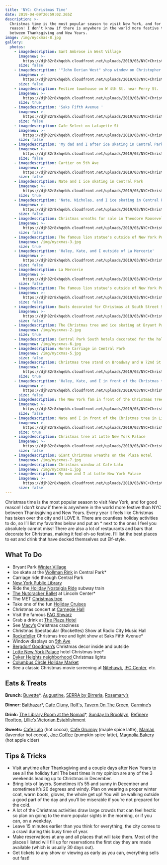 ```yaml
---
title: 'NYC: Christmas Time'
date: 2019-04-09T20:59:02.265Z
description: >-
  Christmas time is the most popular season to visit New York, and for good
  reason! I don’t know if there is anywhere in the world more festive than NYC
  between Thanksgiving and New Years. 
image: /img/nycxmas-8.jpg
gallery:
  photos:
    - imagedescription: Sant Ambrose in West Village
      imagenew: >-
        https://djh82r8xhqebh.cloudfront.net/uploads/2019/03/NYC+Christmas/NYCChristmas-1.jpg
      size: false
    - imagedescription: '"John Derian West" shop window on Christopher St'
      imagenew: >-
        https://djh82r8xhqebh.cloudfront.net/uploads/2019/03/NYC+Christmas/NYCChristmas-3.jpg
      size: false
    - imagedescription: Festive townhouse on W 4th St. near Perry St.
      imagenew: >-
        https://djh82r8xhqebh.cloudfront.net/uploads/2019/03/NYC+Christmas/NYCChristmas-2.jpg
      size: true
    - imagedescription: 'Saks Fifth Avenue '
      imagenew: >-
        https://djh82r8xhqebh.cloudfront.net/uploads/2019/03/NYC+Christmas/NYCChristmas-4.jpg
      size: false
    - imagedescription: Cafe Select on Lafayette St
      imagenew: >-
        https://djh82r8xhqebh.cloudfront.net/uploads/2019/03/NYC+Christmas/NYCChristmas-11.jpg
      size: false
    - imagedescription: 'My dad and I after ice skating in Central Park : )'
      imagenew: >-
        https://djh82r8xhqebh.cloudfront.net/uploads/2019/03/NYC+Christmas/NYCChristmas-13.jpg
      size: false
    - imagedescription: Cartier on 5th Ave
      imagenew: >-
        https://djh82r8xhqebh.cloudfront.net/uploads/2019/03/NYC+Christmas/NYCChristmas-5.jpg
      size: false
    - imagedescription: Nate and I ice skating in Central Park
      imagenew: >-
        https://djh82r8xhqebh.cloudfront.net/uploads/2019/03/NYC+Christmas/NYCChristmas-14.jpg
      size: true
    - imagedescription: 'Nate, Nicholas, and I ice skating in Central Park'
      imagenew: >-
        https://djh82r8xhqebh.cloudfront.net/uploads/2019/03/NYC+Christmas/NYCChristmas-10.jpg
      size: false
    - imagedescription: Christmas wreaths for sale in Theodore Roosevelt Park
      imagenew: >-
        https://djh82r8xhqebh.cloudfront.net/uploads/2019/03/NYC+Christmas/NYCChristmas-9.jpg
      size: false
    - imagedescription: The famous lion statue's outside of New York Public Library
      imagenew: /img/nycxmas-3.jpg
      size: true
    - imagedescription: 'Haley, Kate, and I outside of La Mercerie'
      imagenew: >-
        https://djh82r8xhqebh.cloudfront.net/uploads/2019/03/NYC+Christmas/NYCChristmas-7.jpg
      size: false
    - imagedescription: La Mercerie
      imagenew: >-
        https://djh82r8xhqebh.cloudfront.net/uploads/2019/03/NYC+Christmas/NYCChristmas-8.jpg
      size: false
    - imagedescription: The famous lion statue's outside of New York Public Library
      imagenew: >-
        https://djh82r8xhqebh.cloudfront.net/uploads/2019/03/NYC+Christmas/NYCChristmas-17.jpg
      size: false
    - imagedescription: Boats decorated for Christmas at South Street Seaport
      imagenew: >-
        https://djh82r8xhqebh.cloudfront.net/uploads/2019/03/NYC+Christmas/NYCChristmas-18.jpg
      size: false
    - imagedescription: The Christmas tree and ice skating at Bryant Park
      imagenew: /img/nycxmas-2.jpg
      size: true
    - imagedescription: Central Park South hotels decorated for the holidays
      imagenew: /img/nycxmas-6.jpg
    - imagedescription: Horse Carriage in Central Park
      imagenew: /img/nycxmas-5.jpg
      size: false
    - imagedescription: Christmas tree stand on Broadway and W 72nd St
      imagenew: >-
        https://djh82r8xhqebh.cloudfront.net/uploads/2019/03/NYC+Christmas/NYCChristmas-19.jpg
      size: true
    - imagedescription: 'Haley, Kate, and I in front of the Christmas tree in Lincoln Square'
      imagenew: >-
        https://djh82r8xhqebh.cloudfront.net/uploads/2019/03/NYC+Christmas/NYCChristmas-20.jpg
      size: false
    - imagedescription: The New York fam in front of the Christmas Tree in Lincoln Square
      imagenew: >-
        https://djh82r8xhqebh.cloudfront.net/uploads/2019/03/NYC+Christmas/NYCChristmas-21.jpg
      size: false
    - imagedescription: Nate and I in front of the Christmas tree in Lincoln Square
      imagenew: >-
        https://djh82r8xhqebh.cloudfront.net/uploads/2019/03/NYC+Christmas/NYCChristmas-22.jpg
      size: true
    - imagedescription: Christmas tree at Lotte New York Palace
      imagenew: >-
        https://djh82r8xhqebh.cloudfront.net/uploads/2019/03/NYC+Christmas/NYCChristmas-15.jpg
      size: false
    - imagedescription: Giant Christmas wreaths on the Plaza Hotel
      imagenew: /img/nycxmas-7.jpg
    - imagedescription: Christmas window at Cafe Lalo
      imagenew: /img/nycxmas-1.jpg
    - imagedescription: My mom and I at Lotte New York Palace
      imagenew: >-
        https://djh82r8xhqebh.cloudfront.net/uploads/2019/03/NYC+Christmas/NYCChristmas-16.jpg
      size: false
---
```

Christmas time is the most popular season to visit New York, and for good reason! I don’t know if there is anywhere in the world more festive than NYC between Thanksgiving and New Years. Every year it feels like Christmas has taken over the city and I LOVE it. There are countless holiday activities to do, so I’ll list my favorites below and put an * next to the ones I feel you absolutely cannot miss! There are also a lot of restaurants and bars that decorate for Christmas, making it feel oh-so festive. I’ll list the best places to eat and drink that have decked themselves out Elf-style.

## What To Do

* Bryant Park [Winter Village](https://bryantpark.org/amenities/bank-of-america-winter-village-at-bryant-park)
* Ice skate at the [Wollman Rink](http://www.centralparknyc.org/things-to-see-and-do/attractions/wollman-rink.html) in Central Park*
* Carriage ride through Central Park
* [New York Public Library](https://www.google.com/maps/place/New+York+Public+Library+-+Stephen+A.+Schwarzman+Building/@40.7531823,-73.9910081,15z/data=!3m1!5s0x89c259006f811e69:0xdf9c5a032104b840!4m8!1m2!2m1!1snew+york+public+library!3m4!1s0x89c2590099a8a8a9:0x3b51df6e509a734c!8m2!3d40.7531823!4d-73.9822534)
* Ride the[ Holiday Nostalgia Ride](https://www.nytransitmuseum.org/holidaynostalgiarides/) subway train
* [The Nutcracker Ballet](https://www.nycballet.com/Ballets/N/George-Balanchines-The-Nutcracker.aspx) at Lincoln Center*
* The MET [Christmas tree](https://www.metmuseum.org/exhibitions/listings/2018/christmas-tree)
* Take one of the fun [Holiday Cruises](https://www.sail-nyc.com/browse-by-theme/holiday-cruises/)
* Christmas concert at [Carnegie Hall](https://www.carnegiehall.org/)
* Visit the famous [FAO Shwarz](https://faoschwarz.com/)
* Grab a drink at [The Plaza Hotel ](https://www.theplazany.com/dining/the-champagne-bar-nyc/)
* See [Macy’s](https://www.google.com/search?q=macy%27s&npsic=0&rflfq=1&rlha=0&rllag=40738551,-73954226,7114&tbm=lcl&ved=2ahUKEwi17YeM-MPhAhWBl-AKHf4IBoMQtgN6BAgFEAQ&tbs=lrf:!2m4!1e17!4m2!17m1!1e2!2m1!1e3!2m1!1e16!3sIAE,lf:1,lf_ui:4&rldoc=1#rlfi=hd:;si:15791927748256334511,l,CgZtYWN5J3MiA4gBAVoICgZtYWN5J3M;mv:!1m2!1d40.979256!2d-73.8132443!2m2!1d40.5898499!2d-74.0903989) Christmas craziness
* Christmas Spectacular (Rockettes) Show at Radio City Music Hall
* [Rockefeller](https://www.rockefellercenter.com/whats-happening/2018/11/28/2018-rockefeller-center-christmas-tree/) Christmas tree and light show at Saks Fifth Avenue*
* Window displays on [5th Ave](https://www.tripsavvy.com/holiday-windows-at-nyc-department-stores-1612956)
* [Bergdorf Goodman’s](https://www.google.com/maps/place/Bergdorf+Goodman/@40.7633417,-73.9761573,17z/data=!3m1!4b1!4m5!3m4!1s0x89c258fa82e412bd:0x233ca20b60098539!8m2!3d40.7633417!4d-73.9739686) Christmas decor inside and outside
* [Lotte New York Palace](https://www.google.com/maps/place/Lotte+New+York+Palace/@40.75802,-73.9771662,17z/data=!3m1!4b1!4m5!3m4!1s0x89c25a74e318a9bb:0xfbfb87640a33679e!8m2!3d40.75802!4d-73.9749775) hotel Christmas tree*
* [Dyker Heights neighborhood ](https://www.timeout.com/newyork/things-to-do/dyker-heights-christmas-lights)Christmas lights
* [Columbus Circle Holiday Market](https://www.urbanspacenyc.com/columbus-circle-holiday-market/)
* See a classic Christmas movie screening at [Nitehawk](https://nitehawkcinema.com/), [IFC Center](http://www.ifccenter.com/), etc. 

## Eats & Treats

**Brunch:** [Buvette](https://www.instagram.com/buvettenyc/)*, [Augustine](https://augustineny.com/), [SERRA by Birreria](https://www.instagram.com/explore/locations/539806993088247/serra-by-birreria/), [Rosemary’s](https://www.instagram.com/rosemarysnyc/)

**Dinner:** [Balthazar](https://www.instagram.com/balthazarny/)*, [Cafe Cluny](https://www.instagram.com/cafecluny/), [Rolf's](https://www.instagram.com/rolfsny/), [Tavern On The Green](https://www.instagram.com/tavernonthegreen/), [Carmine’s](https://www.instagram.com/carminesnyc/)

**Drink:** [The Library Room at the Nomad](https://www.thenomadhotel.com/new-york/dining/spaces/library)*, [Sunday In Brooklyn](https://www.instagram.com/sundayinbrooklyn/), [Refinery Rooftop](https://www.instagram.com/refineryrooftop/), [Lillie’s Victorian Establishment](https://www.lilliesnyc.com/#lillies)

**Sweets:** [Cafe Lalo](https://www.instagram.com/explore/locations/129859/cafe-lalo/) (hot cocoa), [Cafe Grumpy](https://www.google.com/maps/place/Caf%C3%A9+Grumpy/@40.7332112,-74.0006404,14.07z/data=!4m5!3m4!1s0x89c259bb802d1eed:0x6a1373199661cb33!8m2!3d40.7426!4d-73.9983977) (maple spice latte), [Maman](https://www.instagram.com/_mamannyc_/) (lavendar hot cocoa), [Joe Coffee](https://www.google.com/maps/place/Joe+Coffee+Company/@40.7332112,-74.0006404,14.07z/data=!4m8!1m2!2m1!1sjoe+coffee!3m4!1s0x0:0x3b0059e22944d06c!8m2!3d40.7332954!4d-74.0005642) (pumpkin spice latte), [Magnolia Bakery](https://www.instagram.com/magnoliabakery/) (hot apple cider)

## Tips & Tricks

* Visit anytime after Thanksgiving and a couple days after New Years to see all the holiday fun! The best times in my opinion are any of the 3 weekends leading up to Christmas in December. 
* Bring lots of layers. Sometimes it’s 55 and sunny in December and sometimes it’s 20 degrees and windy. Plan on wearing a proper winter coat, warm boots, gloves, the whole get up! You will be walking outside a good part of the day and you’ll be miserable if you’re not prepared for the cold. 
* A lot of the Christmas activities draw large crowds that can feel hectic so plan on going to the more popular sights in the morning, or if you can, on a weekday. 
* Leave 15 minutes earlier than you think for everything, the city comes to a crawl during this busy time of year.
* Make reservations at any and all places that will take them. Most of the places I listed will fill up for reservations the first day they are made available (which is usually 30 days out). 
* Get tickets to any show or viewing as early as you can, everything sells out fast!
